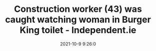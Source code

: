 ---
"title": "Construction worker (43) was caught watching woman in Burger King toilet - Independent.ie"
"date": "2021-10-9 9:26:0"
"feed_name": "GOOGLENEWSCONSTRUCTION"
"feed_website": "https://news.google.com/search?q=construction%2Bincident&hl=en-US&gl=US&ceid=US:en"
"feed_rss": "https://news.google.com/rss/search?q=construction%2Bincident&hl=en-US&gl=US&ceid=US:en"
"link": "https://www.independent.ie/irish-news/courts/construction-worker-43-was-caught-watching-woman-in-burger-king-toilet-40932323.html"
"source": "{'href': 'https://www.independent.ie', 'title': 'Independent.ie'}"
"file": "_posts/2021-1-1-e097d46f1cd62ab9ad9f1c763f013c0b623a8fb1.md"
"accident": "0"
"drilling": "0"
"dead": "0"
"injured": "0"
"arrested": "0"
"place": "unknown place"
"where": "unknown site"
"causes": "unknown"
"place_uri": "unknown place"
---